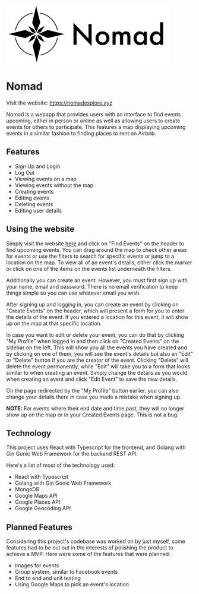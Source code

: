 ![Nomad Logo](frontend/src/assets/logo/logo.png)

# Nomad

Visit the website: https://nomadexplore.xyz

Nomad is a webapp that provides users with an interface to find events upcoming, either in person
or online as well as allowing users to create events for others to participate. This features
a map displaying upcoming events in a similar fashion to finding places to rent on Airbnb.

## Features

- Sign Up and Login
- Log Out
- Viewing events on a map
- Viewing events without the map
- Creating events
- Editing events
- Deleting events
- Editing user details

## Using the website

Simply visit the website [here](https://nomadexplore.xyz) and click on "Find Events" on the header to
find upcoming events. You can drag around the map to check other areas for events or use the filters
to search for specific events or jump to a location on the map. To view all of an event's details, either
click the marker or click on one of the items on the events list underneath the filters.

Additionally you can create an event. However, you must first sign up with your name, email and password.
There is no email verification to keep things simple so you can use whatever email you wish.

After signing up and logging in, you can create an event by clicking on "Create Events" on the header,
which will present a form for you to enter the details of the event. If you entered a location for this
event, it will show up on the map at that specific location.

In case you want to edit or delete your event, you can do that by clicking "My Profile" when logged in and then
click on "Created Events" on the sidebar on the left. This will show you all the events you have created
and by clicking on one of them, you will see the event's details but also an "Edit" or "Delete" button
if you are the creator of the event. Clicking "Delete" will delete the event permanently, while "Edit"
will take you to a form that looks similar to when creating an event. Simply change the details as you would
when creating an event and click "Edit Event" to save the new details.

On the page redirected by the "My Profile" button earlier, you can also change your details there in
case you made a mistake when signing up.

**NOTE:** For events where their end date and time past, they will no longer show up on the map or in your
Created Events page. This is not a bug.

## Technology

This project uses React with Typescript for the frontend, and Golang with Gin Gonic Web Framework for
the backend REST API.

Here's a list of most of the technology used:

- React with Typescript
- Golang with Gin Gonic Web Framework
- MongoDB
- Google Maps API
- Google Places API
- Google Geocoding API

## Planned Features

Considering this project's codebase was worked on by just myself, some features had to be cut out in the
interests of polishing the product to achieve a MVP. Here were some of the features that were planned:

- Images for events
- Group system, similar to Facebook events
- End to end and unit testing
- Using Google Maps to pick an event's location
